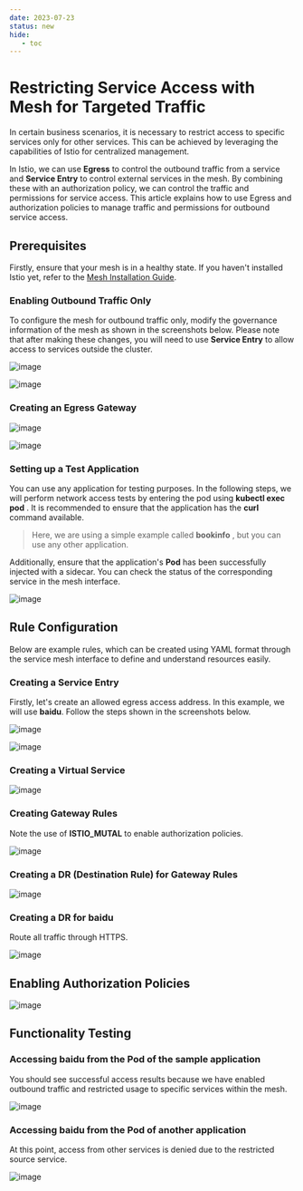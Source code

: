 ```yaml
---
date: 2023-07-23
status: new
hide:
   - toc
---
```


# Restricting Service Access with Mesh for Targeted Traffic

In certain business scenarios, it is necessary to restrict access to specific services only for other services. This can be achieved by leveraging the capabilities of Istio for centralized management.

In Istio, we can use __Egress__ to control the outbound traffic from a service and __Service Entry__ to control external services in the mesh. By combining these with an authorization policy, we can control the traffic and permissions for service access. This article explains how to use Egress and authorization policies to manage traffic and permissions for outbound service access.

## Prerequisites

Firstly, ensure that your mesh is in a healthy state. If you haven't installed Istio yet, refer to the [Mesh Installation Guide](../install/install.md).

### Enabling Outbound Traffic Only

To configure the mesh for outbound traffic only, modify the governance information of the mesh as shown in the screenshots below. Please note that after making these changes, you will need to use __Service Entry__ to allow access to services outside the cluster.

![image](https://docs.daocloud.io/daocloud-docs-images/docs/en/docs/mspider/images/egress01.png)

![image](https://docs.daocloud.io/daocloud-docs-images/docs/en/docs/mspider/images/egress02.png)

### Creating an Egress Gateway

![image](https://docs.daocloud.io/daocloud-docs-images/docs/en/docs/mspider/images/egress03.png)

![image](https://docs.daocloud.io/daocloud-docs-images/docs/en/docs/mspider/images/egress04.png)

### Setting up a Test Application

You can use any application for testing purposes. In the following steps, we will perform network access tests by entering the pod using __kubectl exec pod__ . It is recommended to ensure that the application has the __curl__ command available.

> Here, we are using a simple example called __bookinfo__ , but you can use any other application.

Additionally, ensure that the application's __Pod__ has been successfully injected with a sidecar. You can check the status of the corresponding service in the mesh interface.

![image](https://docs.daocloud.io/daocloud-docs-images/docs/en/docs/mspider/images/egress05.png)

## Rule Configuration

Below are example rules, which can be created using YAML format through the service mesh interface to define and understand resources easily.

### Creating a Service Entry

Firstly, let's create an allowed egress access address. In this example, we will use **baidu**. Follow the steps shown in the screenshots below.

![image](https://docs.daocloud.io/daocloud-docs-images/docs/en/docs/mspider/images/egress06.png)

![image](https://docs.daocloud.io/daocloud-docs-images/docs/en/docs/mspider/images/egress-and-authorized-05-2.png)

### Creating a Virtual Service

![image](https://docs.daocloud.io/daocloud-docs-images/docs/en/docs/mspider/images/egress-and-authorized-09.png)

### Creating Gateway Rules

Note the use of __ISTIO_MUTAL__ to enable authorization policies.

![image](https://docs.daocloud.io/daocloud-docs-images/docs/en/docs/mspider/images/egress-and-authorized-10.png)

### Creating a DR (Destination Rule) for Gateway Rules

![image](https://docs.daocloud.io/daocloud-docs-images/docs/en/docs/mspider/images/egress-and-authorized-06.png)

### Creating a DR for **baidu**

Route all traffic through HTTPS.

![image](https://docs.daocloud.io/daocloud-docs-images/docs/en/docs/mspider/images/egress-and-authorized-07.png)

## Enabling Authorization Policies

![image](https://docs.daocloud.io/daocloud-docs-images/docs/en/docs/mspider/images/egress-and-authorized-11.png)

## Functionality Testing

### Accessing baidu from the Pod of the sample application

You should see successful access results because we have enabled outbound traffic and restricted usage to specific services within the mesh.

![image](https://docs.daocloud.io/daocloud-docs-images/docs/en/docs/mspider/images/egress-and-authorized-12.png)

### Accessing baidu from the Pod of another application

At this point, access from other services is denied due to the restricted source service.

![image](https://docs.daocloud.io/daocloud-docs-images/docs/en/docs/mspider/images/egress-and-authorized-13.png)
